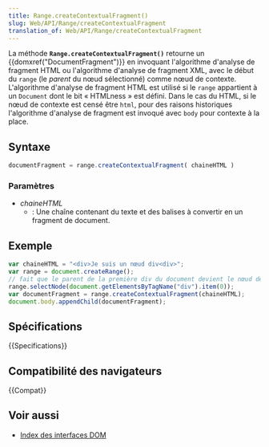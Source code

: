 ```yaml
---
title: Range.createContextualFragment()
slug: Web/API/Range/createContextualFragment
translation_of: Web/API/Range/createContextualFragment
---
```


La méthode **`Range.createContextualFragment()`** retourne un {{domxref("DocumentFragment")}} en invoquant l'algorithme d'analyse de fragment HTML ou l'algorithme d'analyse de fragment XML, avec le début du `range` (le _parent_ du nœud sélectionné) comme nœud de contexte. L'algorithme d'analyse de fragment HTML est utilisé si le `range` appartient à un `Document` dont le bit «&nbsp;HTMLness&nbsp;» est défini. Dans le cas du HTML, si le nœud de contexte est censé être `html`, pour des raisons historiques l'algorithme d'analyse de fragment est invoqué avec `body` pour contexte à la place.

## Syntaxe

```js
documentFragment = range.createContextualFragment( chaineHTML )
```

### Paramètres

- _chaineHTML_
  - : Une chaîne contenant du texte et des balises à convertir en un fragment de document.

## Exemple

```js
var chaineHTML = "<div>Je suis un nœud div<div>";
var range = document.createRange();
// fait que le parent de la première div du document devient le nœud de contexte
range.selectNode(document.getElementsByTagName("div").item(0));
var documentFragment = range.createContextualFragment(chaineHTML);
document.body.appendChild(documentFragment);
```

## Spécifications

{{Specifications}}

## Compatibilité des navigateurs

{{Compat}}

## Voir aussi

- [Index des interfaces DOM](/fr/docs/DOM/DOM_Reference)
